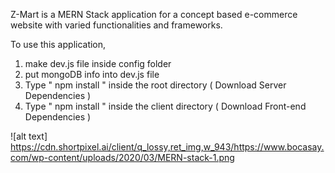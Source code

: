 

Z-Mart is a MERN Stack application for a concept based e-commerce website with varied functionalities and frameworks.

To use this application, 

1. make dev.js file inside config folder 
2. put mongoDB info into dev.js file 
3. Type  " npm install " inside the root directory  ( Download Server Dependencies ) 
4. Type " npm install " inside the client directory ( Download Front-end Dependencies )


![alt text] https://cdn.shortpixel.ai/client/q_lossy,ret_img,w_943/https://www.bocasay.com/wp-content/uploads/2020/03/MERN-stack-1.png


